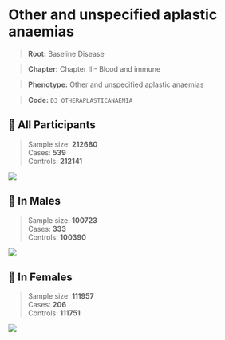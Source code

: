 # Other and unspecified aplastic anaemias

> **Root:** Baseline Disease  

> **Chapter:** Chapter III- Blood and immune  

> **Phenotype:** Other and unspecified aplastic anaemias  

> **Code:** `D3_OTHERAPLASTICANAEMIA`

## 🧪 All Participants  
> Sample size: **212680**  
> Cases: **539**  
> Controls: **212141**
<img src="/Disease/Figures/ALL/Incidence/D3_OTHERAPLASTICANAEMIA.png"/>
<CsvTable src="/public/Disease/Data/ALL/Incidence/COX_D3_OTHERAPLASTICANAEMIA.csv" label="🔍 View full results" />

## 👨 In Males  
> Sample size: **100723**  
> Cases: **333**  
> Controls: **100390**
<img src="/Disease/Figures/Male/Incidence/D3_OTHERAPLASTICANAEMIA.png"/>
<CsvTable src="/public/Disease/Data/Male/Incidence/COX_D3_OTHERAPLASTICANAEMIA.csv" label="🔍 View full results" />

## 👩 In Females  
> Sample size: **111957**  
> Cases: **206**  
> Controls: **111751**
<img src="/Disease/Figures/Female/Incidence/D3_OTHERAPLASTICANAEMIA.png"/>
<CsvTable src="/public/Disease/Data/Female/Incidence/COX_D3_OTHERAPLASTICANAEMIA.csv" label="🔍 View full results" />
